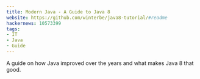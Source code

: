 ```yaml
---
title: Modern Java - A Guide to Java 8
website: https://github.com/winterbe/java8-tutorial/#readme
hackernews: 10573399
tags:
- IT
- Java
- Guide
---
```


A guide on how Java improved over the years and what makes Java 8 that good.
